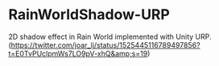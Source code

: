 # RainWorldShadow-URP
2D shadow effect in Rain World implemented with Unity URP. 
(https://twitter.com/joar_lj/status/1525445116789497856?t=E0TvPUclpmWs7LO9pV-xhQ&amp;s=19)
